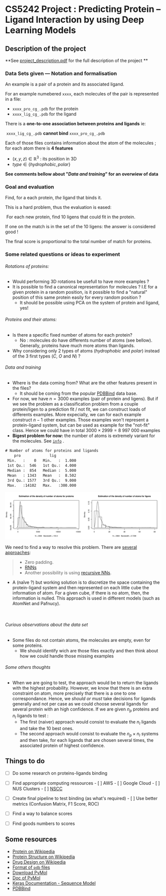 # CS5242 Project : Predicting Protein – Ligand Interaction by using Deep Learning Models

## Description of the project

**See [project_description.pdf](./project_description.pdf) for the full description of the project **

### Data Sets given — Notation and formalisation

An example is a pair of a protein and its associated ligand.

For an example numebered `xxxx`, each molecules of the pair is represented in a file:

-  `xxxx_pro_cg_.pdb` for the protein
-  `xxxx_lig_cg_.pdb` for the ligand

There is a **one-to-one association between proteins and ligands** ie: 

​			`xxxx_lig_cg_.pdb` **cannot bind** `xxxx_pro_cg_.pdb`

Each of those files contains information about the atom of the molecules ; for each atom there is **4 features**

- $(x,y,z) \in \mathbb{R}^3$ : its position in 3D
-  $type \in \{hydrophobic, polar \}$

**See comments bellow about "*Data and training*" for an overwiew of data** 

### Goal and evaluation

Find, for a each protein, *the* ligand that binds it.

This is a hard problem, thus the evaluation is eased:

​	For each new protein, find 10 ligens that could fit in the protein.

If one on the match is in the set of the 10 ligens: the answer is considered good  !

The final score is proportional to the total number of match for proteins.

### Some related questions or ideas to experiment

###### Rotations of proteins: 

- Would performing 3D rotations be usefull to have more examples ? 
- It is possible to find a canonical representation for molecules ? I.E for a given protein in a random position, is it possible to find a "natural" position of this same protein easily for every random position ?
  - It should be possible using PCA on the system of protein and ligand, yes!

###### Proteins and their atoms:

- Is there a specific fixed number of atoms for each protein?
  -  No : molecules do have differents number of atoms (see bellow). Generally, proteins have much more atoms than ligands.
- Why considering only 2 types of atoms (*hydrophobic* and *polar*) instead of the 3 first types (*C*, *O* and *N*) ?

###### Data and training

- Where is the data coming from? What are the other features present in the files?
  - It should be coming from the popular [PDBBind](http://www.pdbbind.org.cn/) data base.
- For now, we have $n=3000$ examples (pair of protein and ligens). But if we see the problem as a classification problem from a couple protein/ligen to a prediction fit / not fit, we can construct loads of differents examples. More expecially, we can for each example construct $n-1$ other examples. Those examples won't represent a protein-ligand system, but can be used as example for the "not-fit" class. Hence we could have in total $3000 \times 2999 = 8\ 997\ 000$ examples
- **Bigest problem for now:** the number of atoms is extremely variant for the molecules. See [`info`](./info) .

```
# Number of atoms for proteins and ligands
	pro             lig         
 Min.   :    0   Min.   :  1.000  
 1st Qu.:  546   1st Qu.:  4.000  
 Median :  854   Median :  5.000  
 Mean   : 1343   Mean   :  8.502  
 3rd Qu.: 1577   3rd Qu.:  9.000  
 Max.   :14102   Max.   :300.000 
```

![Density estimation](./info/density.png)

We need to find a way to resolve this problem. There are [several approaches](https://ai.stackexchange.com/questions/2008/how-can-neural-networks-deal-with-varying-input-sizes):

> - Zero padding. 
> - [RNNs](https://en.wikipedia.org/wiki/Recurrent_neural_network)
> - Another possibility is using [recursive NNs](https://en.wikipedia.org/wiki/Recursive_neural_network).



- A (naîve ?) but working solution is to discretize the space containing the protein-ligand system and then represented on each little cube the information of atom. For a given cube, if there is no atom, then, the information is nulled. This approach is used in different models (such as AtomNet and Pafnucy).

  ​

###### Curious observations about the data set   

- Some files do not contain atoms, the molecules are empty, even for some proteins.
  - We should identify wich are those files exactly and then think about how we could handle those missing examples

###### Some others thoughts

- When we are going to test, the approach would be to return the ligands with the highest probability. However, we know that there is an extra constraint on atom, more precisely that there is a one to one correspondance. Hence, we *should or must* take decisions for ligands generally and not per case as we could choose several ligands for several protein with an high confidence. If we are given $n_p$ proteins and $n_l$ ligands to test :
  - The first (naiver) approach would consist to evaluate the $n_l$ ligands and take the 10 best ones.
  - The second approach would consist to evaluate the $n_p\times n_l$ systems and then take, for each ligands that are chosen several times, the associated protein of highest confidence.



## Things to do

- [ ] Do some research on proteins-ligands binding
- [ ] Find appropriate computing ressources
      - [ ] AWS
      - [ ] Google Cloud
      - [ ] NUS Clusters
      - [ ] [NSCC](https://help.nscc.sg/)
- [ ] Create final pipeline to test binding (as what's required)
      - [ ] Use better metrics (Confusion Matrix, F1 Score, ROC)


- [ ] Find a way to balance scores
- [ ] Find goods numbers to scores

## Some resources

- [Protein on Wikipedia](https://en.wikipedia.org/wiki/Protein)
- [Protein Structure on Wikipedia](https://en.wikipedia.org/wiki/Protein_structure)
- [Drug Design on Wikipedia](https://en.wikipedia.org/wiki/Drug_design)
- [Format of `pdb` files](ftp://ftp.wwpdb.org/pub/pdb/doc/format_descriptions/Format_v33_A4.pdf)
- [Download PyMol](https://pymol.org/2/#download)
- [Doc of PyMol](http://pymol.sourceforge.net/newman/userman.pdf)
- [Keras Documentation - Sequence Model](https://keras.io/getting-started/sequential-model-guide/)
- [PDBBind](http://www.pdbbind.org.cn/)